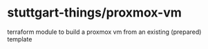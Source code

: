 # stuttgart-things/proxmox-vm

terraform module to build a proxmox vm from an existing (prepared) template
